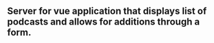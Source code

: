 ## Server for vue application that displays list of podcasts and allows for additions through a form.